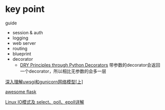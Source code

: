 # key point
guide
- session & auth
- logging
- web server
- routing
- blueprint
- decorator
  + [DRY Principles through Python Decorators](http://y.tsutsumi.io/dry-principles-through-python-decorators.html)
  带参数的decorator会返回一个decorator，所以相比无参数的会多一层

[深入理解uwsgi和gunicorn网络模型[上]](http://xiaorui.cc/2017/02/16/%E6%B7%B1%E5%85%A5%E7%90%86%E8%A7%A3uwsgi%E5%92%8Cgunicorn%E7%BD%91%E7%BB%9C%E6%A8%A1%E5%9E%8B%E4%B8%8A/)

[awesome flask](https://github.com/humiaozuzu/awesome-flask)

[Linux IO模式及 select、poll、epoll详解](https://segmentfault.com/a/1190000003063859)
